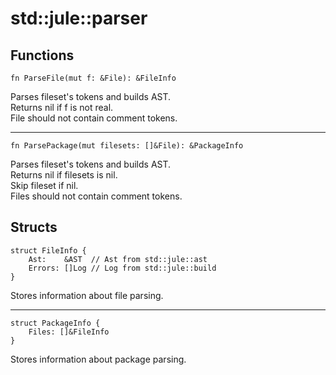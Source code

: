 # std::jule::parser

## Functions
```jule
fn ParseFile(mut f: &File): &FileInfo
```
Parses fileset's tokens and builds AST.\
Returns nil if f is not real. \
File should not contain comment tokens.

---

```jule
fn ParsePackage(mut filesets: []&File): &PackageInfo
```
Parses fileset's tokens and builds AST.\
Returns nil if filesets is nil.\
Skip fileset if nil. \
Files should not contain comment tokens.

## Structs
```jule
struct FileInfo {
    Ast:    &AST  // Ast from std::jule::ast
    Errors: []Log // Log from std::jule::build
}
```
Stores information about file parsing.

---

```jule
struct PackageInfo {
    Files: []&FileInfo
}
```
Stores information about package parsing. 